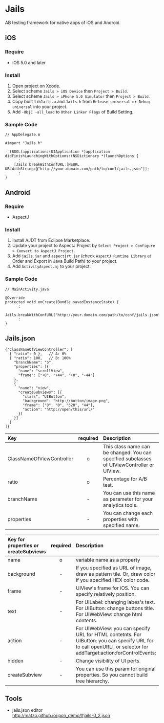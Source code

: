 Jails
=====

AB testing framework for native apps of iOS and Android.

iOS
----
### Require
- iOS 5.0 and later

### Install

1. Open project on Xcode.
2. Select scheme `Jails > iOS Device` then `Project > Build`.
3. Select scheme `Jails > iPhone 5.0 Simulator` then `Project > Build`.
4. Copy built `libJails.a` and `Jails.h` from `Release-universal or Debug-universal` into your project.
5. Add `-ObjC -all_load` to `Other Linker Flags` of Build Setting.

### Sample Code
    // AppDelegate.m
    
    #import "Jails.h"
    
    - (BOOL)application:(UIApplication *)application didFinishLaunchingWithOptions:(NSDictionary *)launchOptions {
          :
        [Jails breakWithConfURL:[NSURL URLWithString:@"http://your.domain.com/path/to/conf/jails.json"]];
          :
    }
    

Android
----
### Require
- AspectJ

### Install
1. Install AJDT from Eclipse Marketplace.
2. Update your project to AspectJ Project by `Select Project > Configure > Convert to AspectJ Project`.
3. Add `jails.jar` and `aspectjrt.jar` (check `AspectJ Runtime Library` at Order and Export in Java Build Path) to your project.
4. Add `ActivityAspect.aj` to your project.

### Sample Code
    // MainActivity.java
    
    @Override
    protected void onCreate(Bundle savedInstanceState) {
          :
        Jails.breakWithConfURL("http://your.domain.com/path/to/conf/jails.json");
          :
    }


Jails.json
----
    {"ClassNameOfViewController": [
      { "ratio": 0 },   // A: 0%
      { "ratio": 100,   // B: 100%
        "branchName": "b",
        "properties": [{
          "name": "scrollView",
          "frame": ["+0", "+44", "+0", "-44"]
        },
        {
          "name": "view",
          "createSubviews": [{
            "class": "UIButton",
            "background": "http://button/image.png",
            "frame": ["0", "0", "320", "44"],
            "action": "http://open/this/url/"
          }]
        }]
      }
    ]}


| Key | required | Description |
|:-----------|:---:|:-----------|
| ClassNameOfViewController | o | This class name can be changed. You can specified subclasses of UIViewController or UIView. |
| ratio      | o | Percentage for A/B test. |
| branchName | - | You can use this name as parameter for your analytics tools. |
| properties | - | You can change each properties with specified name. |


| Key for properties or createSubviews | required | Description |
|:-----------|:---:|:-----------|
| name       | o | variable name as a property |
| background | - | If you specified as URL of image, draw as pattern tile. Or, draw color if you specified HEX color code. |
| frame      | - | UIView's frame for iOS. You can specify relatively position. |
| text       | - | For UILabel: changing labes's text. For UIButton: change buttons title. For UIWebView: change html contents. |
| action     | - | For UIWebView: you can specify URL for HTML contetnts. For UIButton: you can specify URL for to call openURL:, or selector for addTarget:action:forControlEvents: |
| hidden     | - | Change visibility of UI perts. |
| createSubview | - | You can use this param for original properties. So you cannot build tree hierarchy. |


Tools
----
- jails.json editor  
http://matzo.github.io/jpon_demo/#jails-0_2.json

